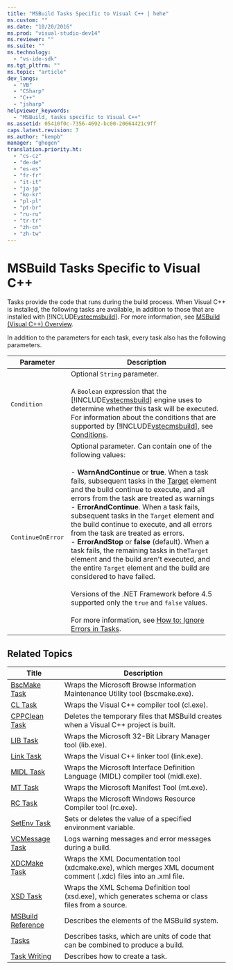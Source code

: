 ```yaml
---
title: "MSBuild Tasks Specific to Visual C++ | hehe"
ms.custom: ""
ms.date: "10/20/2016"
ms.prod: "visual-studio-dev14"
ms.reviewer: ""
ms.suite: ""
ms.technology: 
  - "vs-ide-sdk"
ms.tgt_pltfrm: ""
ms.topic: "article"
dev_langs: 
  - "VB"
  - "CSharp"
  - "C++"
  - "jsharp"
helpviewer_keywords: 
  - "MSBuild, tasks specific to Visual C++"
ms.assetid: 05410f0c-7356-4692-bc00-20664421c9ff
caps.latest.revision: 7
ms.author: "kempb"
manager: "ghogen"
translation.priority.ht: 
  - "cs-cz"
  - "de-de"
  - "es-es"
  - "fr-fr"
  - "it-it"
  - "ja-jp"
  - "ko-kr"
  - "pl-pl"
  - "pt-br"
  - "ru-ru"
  - "tr-tr"
  - "zh-cn"
  - "zh-tw"
---
```

# MSBuild Tasks Specific to Visual C++
Tasks provide the code that runs during the build process. When Visual C++ is installed, the following tasks are available, in addition to those that are installed with [!INCLUDE[vstecmsbuild](../extensibility-internals/includes/vstecmsbuild_md.md)]. For more information, see [MSBuild (Visual C++) Overview](../Topic/MSBuild%20\(Visual%20C++\)%20Overview.md).  
  
 In addition to the parameters for each task, every task also has the following parameters.  
  
|Parameter|Description|  
|---------------|-----------------|  
|`Condition`|Optional `String` parameter.<br /><br /> A `Boolean` expression that the [!INCLUDE[vstecmsbuild](../extensibility-internals/includes/vstecmsbuild_md.md)] engine uses to determine whether this task will be executed. For information about the conditions that are supported by [!INCLUDE[vstecmsbuild](../extensibility-internals/includes/vstecmsbuild_md.md)], see [Conditions](../reference/msbuild-conditions.md).|  
|`ContinueOnError`|Optional parameter. Can contain one of the following values:<br /><br /> -   **WarnAndContinue** or **true**. When a task fails, subsequent tasks in the [Target](../reference/target-element--msbuild-.md) element and the build continue to execute, and all errors from the task are treated as warnings<br />-   **ErrorAndContinue**. When a task fails, subsequent tasks in the `Target` element and the build continue to execute, and all errors from the task are treated as errors.<br />-   **ErrorAndStop** or **false** (default). When a task fails, the remaining tasks in the`Target` element and the build aren't executed, and the entire `Target` element and the build are considered to have failed.<br /><br /> Versions of the .NET Framework before 4.5 supported only the `true` and `false` values.<br /><br /> For more information, see [How to: Ignore Errors in Tasks](../reference/how-to--ignore-errors-in-tasks.md).|  
  
## Related Topics  
  
|Title|Description|  
|-----------|-----------------|  
|[BscMake Task](../reference/bscmake-task.md)|Wraps the Microsoft Browse Information Maintenance Utility tool (bscmake.exe).|  
|[CL Task](../reference/cl-task.md)|Wraps the Visual C++ compiler tool (cl.exe).|  
|[CPPClean Task](../reference/cppclean-task.md)|Deletes the temporary files that MSBuild creates when a Visual C++ project is built.|  
|[LIB Task](../reference/lib-task.md)|Wraps the Microsoft 32-Bit Library Manager tool (lib.exe).|  
|[Link Task](../reference/link-task.md)|Wraps the Visual C++ linker tool (link.exe).|  
|[MIDL Task](../reference/midl-task.md)|Wraps the Microsoft Interface Definition Language (MIDL) compiler tool (midl.exe).|  
|[MT Task](../reference/mt-task.md)|Wraps the Microsoft Manifest Tool (mt.exe).|  
|[RC Task](../reference/rc-task.md)|Wraps the Microsoft Windows Resource Compiler tool (rc.exe).|  
|[SetEnv Task](../reference/setenv-task.md)|Sets or deletes the value of a specified environment variable.|  
|[VCMessage Task](../reference/vcmessage-task.md)|Logs warning messages and error messages during a build.|  
|[XDCMake Task](../reference/xdcmake-task.md)|Wraps the XML Documentation tool (xdcmake.exe), which merges XML document comment (.xdc) files into an .xml file.|  
|[XSD Task](../reference/xsd-task.md)|Wraps the XML Schema Definition tool (xsd.exe), which generates schema or class files from a source.|  
|[MSBuild Reference](../reference/msbuild-reference.md)|Describes the elements of the MSBuild system.|  
|[Tasks](../reference/msbuild-tasks.md)|Describes tasks, which are units of code that can be combined to produce a build.|  
|[Task Writing](../reference/task-writing.md)|Describes how to create a task.|